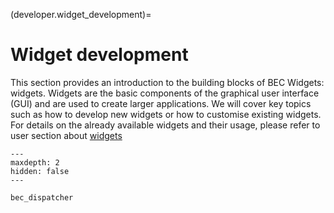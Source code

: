 (developer.widget_development)=
# Widget development
This section provides an introduction to the building blocks of BEC Widgets: widgets. Widgets are the basic components of the graphical user interface (GUI) and are used to create larger applications. We will cover key topics such as how to develop new widgets or how to customise existing widgets. For details on the already available widgets and their usage, please refer to user section about [widgets](#user.widgets)

```{toctree}
---
maxdepth: 2
hidden: false
---

bec_dispatcher

```